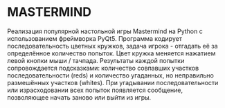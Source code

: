 # MASTERMIND

Реализация популярной настольной игры Mastermind на Python с использованием фреймворка PyQt5.
Программа кодирует последовательность цветных кружков, задача игрока - отгадать её за определённое количество попыток. Цвет кружка меняется нажатием левой кнопки мыши / тачпада.
Результаты каждой попытки сопровождается подсказками: количество совпавших участков последовательности (reds) и количество угаданных, но неправильно размешённых участков (whites).
При угадывании последовательности или израсходовании всех попыток появляется сообщение, позволяющее начать заново или выйти из игры. 
